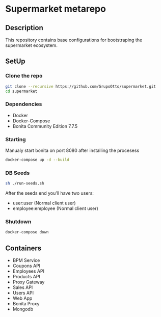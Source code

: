 # Supermarket metarepo

## Description

This repository contains base configurations for bootstraping the supermarket ecosystem.

## SetUp

### Clone the repo

```bash
git clone --recursive https://github.com/GrupoOtto/supermarket.git
cd supermarket
```

### Dependencies

- Docker
- Docker-Compose
- Bonita Community Edition 7.7.5

### Starting

Manualy start bonita on port 8080 after installing the procesess

```bash
docker-compose up -d --build
```

### DB Seeds

```bash
sh ./run-seeds.sh
```

After the seeds end you'll have two users:

- user:user (Normal client user)
- employee:employee (Normal client user)

### Shutdown

```bash
docker-compose down
```

## Containers

- BPM Service
- Coupons API
- Employees API
- Products API
- Proxy Gateway
- Sales API
- Users API
- Web App
- Bonita Proxy
- Mongodb